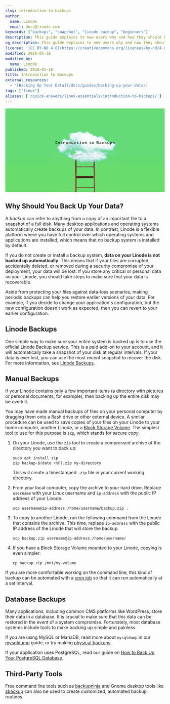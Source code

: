 ```yaml
---
slug: introduction-to-backups
author:
  name: Linode
  email: docs@linode.com
keywords: ["backups", "snapshot", "Linode backup", "beginners"]
description: This guide explains to new users why and how they should back up data on their Linodes.
og_description: This guide explains to new users why and how they should back up data on their Linodes.
license: '[CC BY-ND 4.0](https://creativecommons.org/licenses/by-nd/4.0)'
modified: 2018-05-18
modified_by:
  name: Linode
published: 2018-05-18
title: Introduction to Backups
external_resources:
  - '[Backing Up Your Data](/docs/guides/backing-up-your-data/)'
tags: ["linux"]
aliases: ['/quick-answers/linux-essentials/introduction-to-backups/']
---
```


![Introduction to Backups](introduction-to-backups.png "Introduction to Backups")

## Why Should You Back Up Your Data?

A *backup* can refer to anything from a copy of an important file to a snapshot of a full disk. Many desktop applications and operating systems automatically create backups of your data. In contrast, Linode is a flexible platform where you have full control over which operating systems and applications are installed, which means that no backup system is installed by default.

If you do not create or install a backup system, **data on your Linode is not backed up automatically**. This means that if your files are corrupted, accidentally deleted, or removed during a security compromise of your deployment, your data will be lost. If you store any critical or personal data on your Linode, you should take steps to make sure that your data is recoverable.

Aside from protecting your files against data-loss scenarios, making periodic backups can help you restore earlier versions of your data. For example, if you decide to change your application's configuration, but the new configuration doesn't work as expected, then you can revert to your earlier configuration.

## Linode Backups

One simple way to make sure your entire system is backed up is to use the official Linode Backup service. This is a paid add-on to your account, and it will automatically take a snapshot of your disk at regular intervals. If your data is ever lost, you can use the most recent snapshot to recover the disk. For more information, see [Linode Backups](/docs/products/storage/backups/).

## Manual Backups

If your Linode contains only a few important items (a directory with pictures or personal documents, for example), then backing up the entire disk may be overkill.

You may have made manual backups of files on your personal computer by dragging them onto a flash drive or other external device. A similar procedure can be used to save copies of your files on your Linode to your home computer, another Linode, or a [Block Storage Volume](/docs/products/storage/block-storage/). The simplest tool to use for this purpose is `scp`, which stands for *secure copy*.

1.  On your Linode, use the `zip` tool to create a compressed archive of the directory you want to back up:

        sudo apt install zip
        zip backup-$(date +%F).zip my-directory

    This will create a timestamped `.zip` file in your current working directory.

2.  From your local computer, copy the archive to your hard drive. Replace `username` with your Linux username and `ip-address` with the public IP address of your Linode.

        scp username@ip-address:/home/username/backup.zip .

3.  To copy to another Linode, run the following command from the Linode that contains the archive. This time, replace `ip-address` with the public IP address of the Linode that will store the backup.

        scp backup.zip username@ip-address:/home/username/

4.  If you have a Block Storage Volume mounted to your Linode, copying is even simpler:

        cp backup.zip /mnt/my-volume

If you are more comfortable working on the command line, this kind of backup can be automated with a [cron job](/docs/guides/schedule-tasks-with-cron/) so that it can run automatically at a set interval.

## Database Backups

Many applications, including common CMS platforms like WordPress, store their data in a database. It is crucial to make sure that this data can be restored in the event of a system compromise. Fortunately, most database systems include tools to make backing up simple and painless.

If you are using MySQL or MariaDB, read more about  `mysqldump` in our [mysqldump](/docs/guides/mysqldump-backups/) guide, or try making [physical backups](/docs/guides/create-physical-backups-of-your-mariadb-or-mysql-databases/).

If your application uses PostgreSQL, read our guide on [How to Back Up Your PostgreSQL Database](/docs/guides/back-up-a-postgresql-database/).

## Third-Party Tools

Free command line tools such as [backupninja](https://0xacab.org/riseuplabs/backupninja) and Gnome desktop tools like [sbackup](https://sourceforge.net/projects/sbackup/) can also be used to create customized, automated backup routines.
